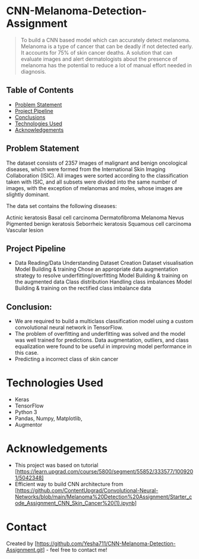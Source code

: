# CNN-Melanoma-Detection-Assignment

> To build a CNN based model which can accurately detect melanoma. Melanoma is a type of cancer that can be deadly if not detected early. It accounts for 75% of skin cancer deaths. A solution that can evaluate images and alert dermatologists about the presence of melanoma has the potential to reduce a lot of manual effort needed in diagnosis.


## Table of Contents
- [Problem Statement](#problem-statement)
- [Project Pipeline](#project-pipeline)
- [Conclusions](#Conclusion)
- [Technologies Used](#technologies-used)
- [Acknowledgements](#acknowledgements)



## Problem Statement

The dataset consists of 2357 images of malignant and benign oncological diseases, which were formed from the International Skin Imaging Collaboration (ISIC). All images were sorted according to the classification taken with ISIC, and all subsets were divided into the same number of images, with the exception of melanomas and moles, whose images are slightly dominant.

The data set contains the following diseases:

Actinic keratosis
Basal cell carcinoma
Dermatofibroma
Melanoma
Nevus
Pigmented benign keratosis
Seborrheic keratosis
Squamous cell carcinoma
Vascular lesion


## Project Pipeline

- Data Reading/Data Understanding
Dataset Creation
Dataset visualisation
Model Building & training
Chose an appropriate data augmentation strategy to resolve underfitting/overfitting
Model Building & training on the augmented data
Class distribution
Handling class imbalances
Model Building & training on the rectified class imbalance data


## Conclusion:

-	We are required to build a multiclass classification model using a custom convolutional neural network in TensorFlow.
- The problem of overfitting and underfitting was solved and the model was well trained for predictions. Data augmentation, outliers, and class equalization were found to be useful in improving model performance in this case.
-	Predicting a incorrect class of skin cancer


# Technologies Used

- Keras
- TensorFlow
- Python 3
- Pandas, Numpy, Matplotlib,
- Augmentor


# Acknowledgements

- This project was based on tutorial [https://learn.upgrad.com/course/5800/segment/55852/333577/1009201/5042348]
- Efficient way to build CNN architecture from [https://github.com/ContentUpgrad/Convolutional-Neural-Networks/blob/main/Melanoma%20Detection%20Assignment/Starter_code_Assignment_CNN_Skin_Cancer%20(1).ipynb]


# Contact

Created by [https://github.com/Yesha711/CNN-Melanoma-Detection-Assignment.git] - feel free to contact me!
